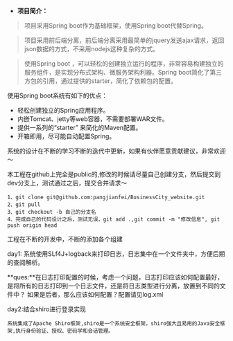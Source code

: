 - **项目简介：**

> 项目采用Spring boot作为基础框架，使用Spring boot代替Spring。

> 项目采用前后端分离，前后端分离采用最简单的jquery发送ajax请求，返回json数据的方式，不采用nodejs这种复杂的方式。

> 使用Spring boot ，可以轻松的创建独立运行的程序，非常容易构建独立的服务组件，是实现分布式架构、微服务架构利器。Spring boot简化了第三方包的引用，通过提供的starter，简化了依赖包的配置。

使用Spring boot系统有如下的优点：
- 轻松创建独立的Spring应用程序。
- 内嵌Tomcat、jetty等web容器，不需要部署WAR文件。
- 提供一系列的“starter” 来简化的Maven配置。
- 开箱即用，尽可能自动配置Spring。

系统的设计在不断的学习不断的迭代中更新，如果有伙伴愿意贡献建议，非常欢迎～

本工程在github上完全是public的,修改的时候请尽量自己创建分支，然后提交到dev分支上，测试通过之后，提交合并请求～
```text
1、git clone git@github.com:pangjianfei/BusinessCity_website.git
2、git pull
3、git checkout -b 自己的分支名
4、完成自己的代码设计之后，测试无误，git add .,git commit -m "修改信息", git push origin head
```
工程在不断的开发中，不断的添加各个组建

day1:
系统使用SLf4J+logback来打印日志，日志集中在一个文件夹中，方便后期的查阅解析。

**ques:**在日志打印配置的时候，考虑一个问题，日志打印应该如何配置最好，是将所有的日志打印到一个日志文件，还是将日志类型进行分离，放置到不同的文件中？
如果是后者，那么应该如何配置？配置请见log.xml

day2:结合shiro进行登录实现
```text
系统集成了Apache Shiro框架,shiro是一个系统安全框架，shiro强大且易用的Java安全框架,执行身份验证、授权、密码学和会话管理。
```
